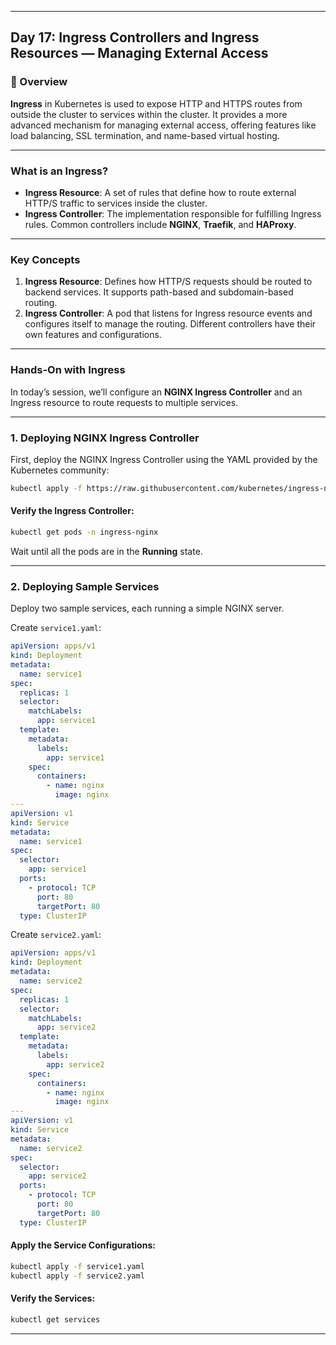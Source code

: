 ﻿---

## Day 17: Ingress Controllers and Ingress Resources — Managing External Access

### 📘 Overview

**Ingress** in Kubernetes is used to expose HTTP and HTTPS routes from outside the cluster to services within the cluster. It provides a more advanced mechanism for managing external access, offering features like load balancing, SSL termination, and name-based virtual hosting.

---

### What is an Ingress?

- **Ingress Resource**: A set of rules that define how to route external HTTP/S traffic to services inside the cluster.
- **Ingress Controller**: The implementation responsible for fulfilling Ingress rules. Common controllers include **NGINX**, **Traefik**, and **HAProxy**.

---

### Key Concepts

1. **Ingress Resource**: Defines how HTTP/S requests should be routed to backend services. It supports path-based and subdomain-based routing.
2. **Ingress Controller**: A pod that listens for Ingress resource events and configures itself to manage the routing. Different controllers have their own features and configurations.

---

### Hands-On with Ingress

In today’s session, we’ll configure an **NGINX Ingress Controller** and an Ingress resource to route requests to multiple services.

---

### 1. Deploying NGINX Ingress Controller

First, deploy the NGINX Ingress Controller using the YAML provided by the Kubernetes community:

```bash
kubectl apply -f https://raw.githubusercontent.com/kubernetes/ingress-nginx/main/deploy/static/provider/cloud/deploy.yaml
```

#### Verify the Ingress Controller:
```bash
kubectl get pods -n ingress-nginx
```

Wait until all the pods are in the **Running** state.

---

### 2. Deploying Sample Services

Deploy two sample services, each running a simple NGINX server.

Create `service1.yaml`:

```yaml
apiVersion: apps/v1
kind: Deployment
metadata:
  name: service1
spec:
  replicas: 1
  selector:
    matchLabels:
      app: service1
  template:
    metadata:
      labels:
        app: service1
    spec:
      containers:
        - name: nginx
          image: nginx
---
apiVersion: v1
kind: Service
metadata:
  name: service1
spec:
  selector:
    app: service1
  ports:
    - protocol: TCP
      port: 80
      targetPort: 80
  type: ClusterIP
```

Create `service2.yaml`:

```yaml
apiVersion: apps/v1
kind: Deployment
metadata:
  name: service2
spec:
  replicas: 1
  selector:
    matchLabels:
      app: service2
  template:
    metadata:
      labels:
        app: service2
    spec:
      containers:
        - name: nginx
          image: nginx
---
apiVersion: v1
kind: Service
metadata:
  name: service2
spec:
  selector:
    app: service2
  ports:
    - protocol: TCP
      port: 80
      targetPort: 80
  type: ClusterIP
```

#### Apply the Service Configurations:
```bash
kubectl apply -f service1.yaml
kubectl apply -f service2.yaml
```

#### Verify the Services:
```bash
kubectl get services
```

---